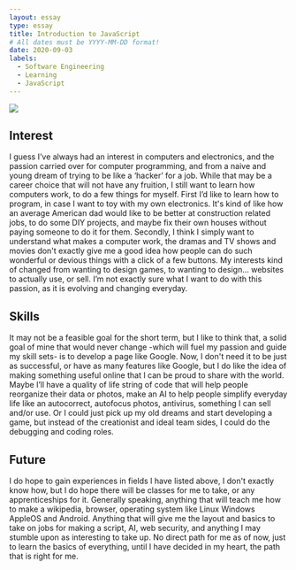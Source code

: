 ```yaml
---
layout: essay
type: essay
title: Introduction to JavaScript
# All dates must be YYYY-MM-DD format!
date: 2020-09-03
labels:
  - Software Engineering
  - Learning
  - JavaScript
---
```


<img class="ui tiny left circular floated image" src="../images/3.jpg">

## Interest
 I guess I’ve always had an interest in computers and electronics, and the passion carried over for computer programming, and from a naive and young dream of trying to be like a ‘hacker’ for a job. While that may be a career choice that will not have any fruition, I still want to learn how computers work, to do a few things for myself. First I’d like to learn how to program, in case I want to toy with my own electronics. It's kind of like how an average American dad would like to be better at construction related jobs, to do some DIY projects, and maybe fix their own houses without paying someone to do it for them. Secondly, I think I simply want to understand what makes a computer work, the dramas and TV shows and movies don't exactly give me a good idea how people can do such wonderful or devious things with a click of a few buttons. My interests kind of changed from wanting to design games, to wanting to design… websites to actually use, or sell. I’m not exactly sure what I want to do with this passion, as it is evolving and changing everyday.

 ## Skills
 It may not be a feasible goal for the short term, but I like to think that, a solid goal of mine that would never change -which will fuel my passion and guide my skill sets- is to develop a page like Google. Now, I don't need it to be just as successful, or have as many features like Google, but I do like the idea of making something useful online that I can be proud to share with the world. Maybe I’ll have a quality of life string of code that will help people reorganize their data or photos, make an AI to help people simplify everyday life like an autocorrect, autofocus photos, antivirus, something I can sell and/or use. Or I could just pick up my old dreams and start developing a game, but instead of the creationist and ideal team sides, I could do the debugging and coding roles. 

 ## Future
  I do hope to gain experiences in fields I have listed above, I don't exactly know how, but I do hope there will be classes for me to take, or any apprenticeships for it. Generally speaking, anything that will teach me how to make a wikipedia, browser, operating system like Linux Windows AppleOS and Android. Anything that will give me the layout and basics to take on jobs for making a script, AI, web security, and anything I may stumble upon as interesting to take up. No direct path for me as of now, just to learn the basics of everything, until I have decided in my heart, the path that is right for me. 
